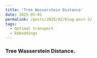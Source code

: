 ```yaml
---
title: 'Tree Wasserstein Distance'
date: 2025-05-01
permalink: /posts/2025/02/blog-post-2/
tags:
  - Optimal transport
  - Embeddings
---
```




### Tree Wasserstein Distance. 
